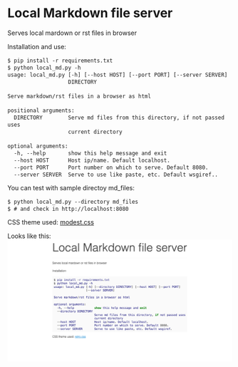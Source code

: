 # Local Markdown file server

Serves local mardown or rst files in browser

Installation and use:
```
$ pip install -r requirements.txt
$ python local_md.py -h
usage: local_md.py [-h] [--host HOST] [--port PORT] [--server SERVER]
                   DIRECTORY

Serve markdown/rst files in a browser as html

positional arguments:
  DIRECTORY        Serve md files from this directory, if not passed uses
                   current directory

optional arguments:
  -h, --help       show this help message and exit
  --host HOST      Host ip/name. Default localhost.
  --port PORT      Port number on which to serve. Default 8080.
  --server SERVER  Serve to use like paste, etc. Default wsgiref..
```

You can test with sample directoy md_files:
```
$ python local_md.py --directory md_files
$ # and check in http://localhost:8080
```

CSS theme used: [modest.css](https://github.com/markdowncss/modest)

Looks like this:
![](static/image/Readme.png)
